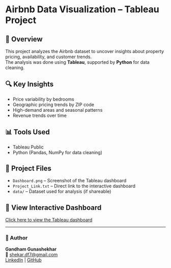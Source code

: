 # Airbnb Data Visualization – Tableau Project

## 📌 Overview
This project analyzes the Airbnb dataset to uncover insights about property pricing, availability, and customer trends.  
The analysis was done using **Tableau**, supported by **Python** for data cleaning.

## 🔍 Key Insights
- Price variability by bedrooms
- Geographic pricing trends by ZIP code
- High-demand areas and seasonal patterns
- Revenue trends over time

## 📊 Tools Used
- Tableau Public
- Python (Pandas, NumPy for data cleaning)

## 📂 Project Files
- `Dashboard.png` – Screenshot of the Tableau dashboard
- `Project_Link.txt` – Direct link to the interactive dashboard
- `data/` – Dataset used for analysis (if shareable)

## 🔗 View Interactive Dashboard
[Click here to view the Tableau dashboard](https://public.tableau.com/views/AirBnBFullProject_17551928015120/Dashboard1)

---

### 📜 Author
**Gandham Gunashekhar**  
📧 shekar.df7@gmail.com  
[LinkedIn](http://www.linkedin.com/in/guna7075) | [GitHub](https://github.com/Guna1610)
